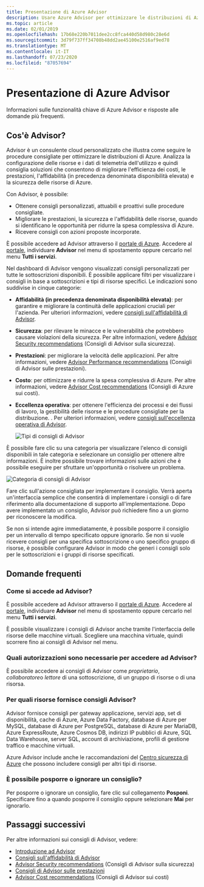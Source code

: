 ```yaml
---
title: Presentazione di Azure Advisor
description: Usare Azure Advisor per ottimizzare le distribuzioni di Azure.
ms.topic: article
ms.date: 02/01/2019
ms.openlocfilehash: 17b68e220b7011dee2cc8fca440d58d980c28e6d
ms.sourcegitcommit: 3d79f737ff34708b48dd2ae45100e2516af9ed78
ms.translationtype: MT
ms.contentlocale: it-IT
ms.lasthandoff: 07/23/2020
ms.locfileid: "87057694"
---
```

# <a name="introduction-to-azure-advisor"></a>Presentazione di Azure Advisor

Informazioni sulle funzionalità chiave di Azure Advisor e risposte alle domande più frequenti.

## <a name="what-is-advisor"></a>Cos'è Advisor?
Advisor è un consulente cloud personalizzato che illustra come seguire le procedure consigliate per ottimizzare le distribuzioni di Azure. Analizza la configurazione delle risorse e i dati di telemetria dell'utilizzo e quindi consiglia soluzioni che consentono di migliorare l'efficienza dei costi, le prestazioni, l'affidabilità (in precedenza denominata disponibilità elevata) e la sicurezza delle risorse di Azure.

Con Advisor, è possibile:
* Ottenere consigli personalizzati, attuabili e proattivi sulle procedure consigliate. 
* Migliorare le prestazioni, la sicurezza e l'affidabilità delle risorse, quando si identificano le opportunità per ridurre la spesa complessiva di Azure.
* Ricevere consigli con azioni proposte incorporate.

È possibile accedere ad Advisor attraverso il [portale di Azure](https://aka.ms/azureadvisordashboard). Accedere al [portale](https://portal.azure.com), individuare **Advisor** nel menu di spostamento oppure cercarlo nel menu **Tutti i servizi**.

Nel dashboard di Advisor vengono visualizzati consigli personalizzati per tutte le sottoscrizioni disponibili.  È possibile applicare filtri per visualizzare i consigli in base a sottoscrizioni e tipi di risorse specifici.  Le indicazioni sono suddivise in cinque categorie: 

* **Affidabilità (in precedenza denominata disponibilità elevata)**: per garantire e migliorare la continuità delle applicazioni cruciali per l'azienda. Per ulteriori informazioni, vedere [consigli sull'affidabilità di Advisor](advisor-high-availability-recommendations.md).
* **Sicurezza**: per rilevare le minacce e le vulnerabilità che potrebbero causare violazioni della sicurezza. Per altre informazioni, vedere [Advisor Security recommendations](advisor-security-recommendations.md) (Consigli di Advisor sulla sicurezza).
* **Prestazioni**: per migliorare la velocità delle applicazioni. Per altre informazioni, vedere [Advisor Performance recommendations](advisor-performance-recommendations.md) (Consigli di Advisor sulle prestazioni).
* **Costo**: per ottimizzare e ridurre la spesa complessiva di Azure. Per altre informazioni, vedere [Advisor Cost recommendations](advisor-cost-recommendations.md) (Consigli di Azure sui costi).
* **Eccellenza operativa**: per ottenere l'efficienza dei processi e dei flussi di lavoro, la gestibilità delle risorse e le procedure consigliate per la distribuzione. . Per ulteriori informazioni, vedere [consigli sull'eccellenza operativa di Advisor](advisor-operational-excellence-recommendations.md).

  ![Tipi di consigli di Advisor](./media/advisor-overview/advisor-dashboard.png)

È possibile fare clic su una categoria per visualizzare l'elenco di consigli disponibili in tale categoria e selezionare un consiglio per ottenere altre informazioni.  È inoltre possibile trovare informazioni sulle azioni che è possibile eseguire per sfruttare un'opportunità o risolvere un problema.

![Categoria di consigli di Advisor](./media/advisor-overview/advisor-ha-category-example.png) 

Fare clic sull'azione consigliata per implementare il consiglio.  Verrà aperta un'interfaccia semplice che consentirà di implementare i consigli o di fare riferimento alla documentazione di supporto all'implementazione.  Dopo avere implementato un consiglio, Advisor può richiedere fino a un giorno per riconoscere la modifica.

Se non si intende agire immediatamente, è possibile posporre il consiglio per un intervallo di tempo specificato oppure ignorarlo.  Se non si vuole ricevere consigli per una specifica sottoscrizione o uno specifico gruppo di risorse, è possibile configurare Advisor in modo che generi i consigli solo per le sottoscrizioni e i gruppi di risorse specificati.

## <a name="frequently-asked-questions"></a>Domande frequenti

### <a name="how-do-i-access-advisor"></a>Come si accede ad Advisor?
È possibile accedere ad Advisor attraverso il [portale di Azure](https://aka.ms/azureadvisordashboard). Accedere al [portale](https://portal.azure.com), individuare **Advisor** nel menu di spostamento oppure cercarlo nel menu **Tutti i servizi**.

È possibile visualizzare i consigli di Advisor anche tramite l'interfaccia delle risorse delle macchine virtuali. Scegliere una macchina virtuale, quindi scorrere fino ai consigli di Advisor nel menu. 

### <a name="what-permissions-do-i-need-to-access-advisor"></a>Quali autorizzazioni sono necessarie per accedere ad Advisor?
 
È possibile accedere ai consigli di Advisor come *proprietario*, *collaboratore*o *lettore* di una sottoscrizione, di un gruppo di risorse o di una risorsa.

### <a name="what-resources-does-advisor-provide-recommendations-for"></a>Per quali risorse fornisce consigli Advisor?

Advisor fornisce consigli per gateway applicazione, servizi app, set di disponibilità, cache di Azure, Azure Data Factory, database di Azure per MySQL, database di Azure per PostgreSQL, database di Azure per MariaDB, Azure ExpressRoute, Azure Cosmos DB, indirizzi IP pubblici di Azure, SQL Data Warehouse, server SQL, account di archiviazione, profili di gestione traffico e macchine virtuali.

Azure Advisor include anche le raccomandazioni del [Centro sicurezza di Azure](../security-center/security-center-recommendations.md) che possono includere consigli per altri tipi di risorse.

### <a name="can-i-postpone-or-dismiss-a-recommendation"></a>È possibile posporre o ignorare un consiglio?

Per posporre o ignorare un consiglio, fare clic sul collegamento **Posponi**. Specificare fino a quando posporre il consiglio oppure selezionare **Mai** per ignorarlo.

## <a name="next-steps"></a>Passaggi successivi

Per altre informazioni sui consigli di Advisor, vedere:

* [Introduzione ad Advisor](advisor-get-started.md)
* [Consigli sull'affidabilità di Advisor](advisor-high-availability-recommendations.md)
* [Advisor Security recommendations](advisor-security-recommendations.md) (Consigli di Advisor sulla sicurezza)
* [Consigli di Advisor sulle prestazioni](advisor-performance-recommendations.md)
* [Advisor Cost recommendations](advisor-cost-recommendations.md) (Consigli di Advisor sui costi)

